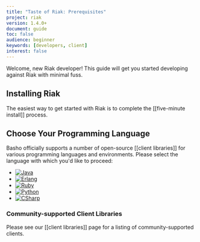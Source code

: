 ```yaml
---
title: "Taste of Riak: Prerequisites"
project: riak
version: 1.4.0+
document: guide
toc: false
audience: beginner
keywords: [developers, client]
interest: false
---
```


Welcome, new Riak developer! This guide will get you started developing
against Riak with minimal fuss.

## Installing Riak

The easiest way to get started with Riak is to complete the
[[five-minute install]] process.

## Choose Your Programming Language

Basho officially supports a number of open-source [[client libraries]]
for various programming languages and environments. Please select the
language with which you'd like to proceed:

<ul class="planguages">
<li><a href="/dev/taste-of-riak/java/"><img src="/images/plangs/java.jpg" alt="Java"></a></li>
<li><a href="/dev/taste-of-riak/erlang/"><img src="/images/plangs/erlang.jpg" alt="Erlang"></a></li>
<li><a href="/dev/taste-of-riak/ruby/"><img src="/images/plangs/ruby.jpg" alt="Ruby"></a></li>
<li><a href="/dev/taste-of-riak/python/"><img src="/images/plangs/python.png" alt="Python"></a></li>
<li><a href="/dev/taste-of-riak/csharp/"><img src="/images/plangs/csharp.png" alt="CSharp"></a></li>
</ul>

### Community-supported Client Libraries

Please see our [[client libraries]] page for a listing of
community-supported clients.
